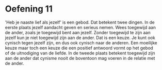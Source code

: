# Oefening 11
'Heb je naaste lief als jezelf' is een gebod. Dat betekent twee dingen. In de eerste plaats jezelf aandacht geven en serieus nemen. Wees toegewijd aan de ander, zoals je toegewijd bent aan jezelf. Zonder toegewijd te zijn aan jezelf kun je niet toegewijd zijn aan de ander. Dat is een keuze. Je kunt ook cynisch tegen jezelf zijn, en dus ook cynisch naar de anderen. Een moeilijke keuze maar toch een keuze die een positief antwoord vormt op het gebod of de uitnodiging van de liefde. In de tweede plaats betekent toegewijd zijn aan de ander dat cynisme nooit de boventoon mag voeren in de relatie met de ander.